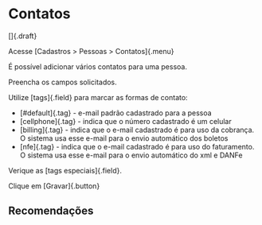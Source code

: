 # Contatos

[]{.draft}

Acesse [Cadastros > Pessoas > Contatos]{.menu}

É possível adicionar vários contatos para uma pessoa.

Preencha os campos solicitados.

Utilize [tags]{.field} para marcar as formas de contato:
* [#default]{.tag} - e-mail padrão cadastrado para a pessoa
* [cellphone]{.tag} - indica que o número cadastrado é um celular
* [billing]{.tag} - indica que o e-mail cadastrado é para uso da cobrança. O sistema usa esse e-mail para o envio automático dos boletos
* [nfe]{.tag} - indica que o e-mail cadastrado é para uso do faturamento. O sistema usa esse e-mail para o envio automático do xml e DANFe


Verique as [tags especiais]{.field}.

Clique em [Gravar]{.button}

## Recomendações